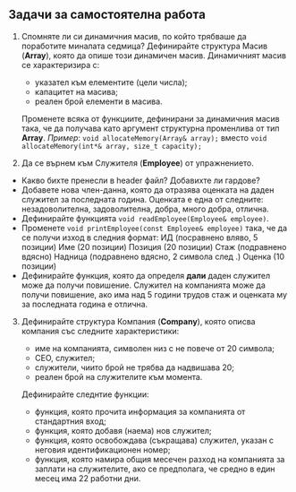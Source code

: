 ## Задачи за самостоятелна работа
1. Спомняте ли си динамичния масив, по който трябваше да поработите миналата седмица? 
    Дефинирайте структура Масив (__Array__), която да опише този динамичен масив. Динамичният масив се характеризира с:
    - указател към елементите (цели числа);
    - капацитет на масива;
    - реален брой елементи в масива.
    
    Променете всяка от функциите, дефинирани за динамичния масив така, че да получава като аргумент структурна променлива от тип __Array__.
   *Пример*:
   `void allocateMemory(Array& array);`
   вместо
   `void allocateMemory(int*& array, size_t capacity);`

2. Да се върнем към Служителя (__Employee__) от упражнението. 
- Какво бихте пренесли в header файл? Добавихте ли гардове?
- Добавете нова член-данна, която да отразява оценката на даден служител за последната година. Оценката е една от следните: незадоволителна, задоволителна, добра, много добра, отлична.
- Дефинирайте функцията `void readEmployee(Employee& employee)`.
- Променете `void printEmployee(const Employee& employee)` така, че да се получи изход в следния формат: 
    ИД (посравнено вляво, 5 позиции) Име (20 позиции) Позиция (20 позиции) Стаж (подравнено вдясно) Надница (подравнено вдясно, 2 символа след .) Оценка (10 позиции)
- Дефинирайте функция, която да определя __дали__ даден служител може да получи повишение. Служител на компанията може да получи повишение, ако има над 5 години трудов стаж и оценката му за последната година е отлична.

3. Дефинирайте структура Компания (__Company__), която описва компания със следните характеристики:
    - име на компанията, символен низ с не повече от 20 символа;
    - CEO, служител;
    - служители, чиито брой не трябва да надвишава 20;
    - реален брой на служителите към момента.

    Дефинирайте следнтие функции:
    - функция, която прочита информация за компанията от стандартния вход;
    - функция, която добавя (наема) нов служител;
    - функция, която освобождава (съкращава) служител, указан с неговия идентификационен номер;
    - функция, която намира общия месечен разход на компанията за заплати на служителите, ако се предполага, че средно в един месец има 22 работни дни.